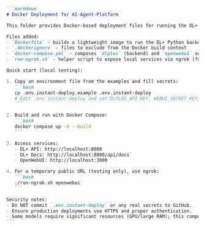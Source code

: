 ````markdown name=DOCKER_README.md
```markdown
# Docker Deployment for AI-Agent-Platform

This folder provides Docker-based deployment files for running the DL+ backend and OpenWebUI together via Docker Compose.

Files added:
- `Dockerfile` - builds a lightweight image to run the DL+ Python backend
- `.dockerignore` - files to exclude from the Docker build context
- `docker-compose.yml` - composes `dlplus` (backend) and `openwebui` services
- `run-ngrok.sh` - helper script to expose local services via ngrok (for testing)

Quick start (local testing):

1. Copy an environment file from the examples and fill secrets:
   ```bash
   cp .env.instant-deploy.example .env.instant-deploy
   # Edit .env.instant-deploy and set DLPLUS_API_KEY, WEBUI_SECRET_KEY, DLPLUS_JWT_TOKEN
   ```

2. Build and run with Docker Compose:
   ```bash
   docker compose up -d --build
   ```

3. Access services:
   - DL+ API: http://localhost:8000
   - DL+ Docs: http://localhost:8000/api/docs
   - OpenWebUI: http://localhost:3000

4. For a temporary public URL (testing only), use ngrok:
   ```bash
   ./run-ngrok.sh openwebui
   ```

Security notes:
- Do NOT commit `.env.instant-deploy` or any real secrets to GitHub.
- Ensure production deployments use HTTPS and proper authentication.
- Some models require significant resources (GPU/large RAM); this compose file only runs the OpenWebUI frontend and DL+ backend. Connect model runners (Ollama, local runners, or cloud) as needed.
```
````